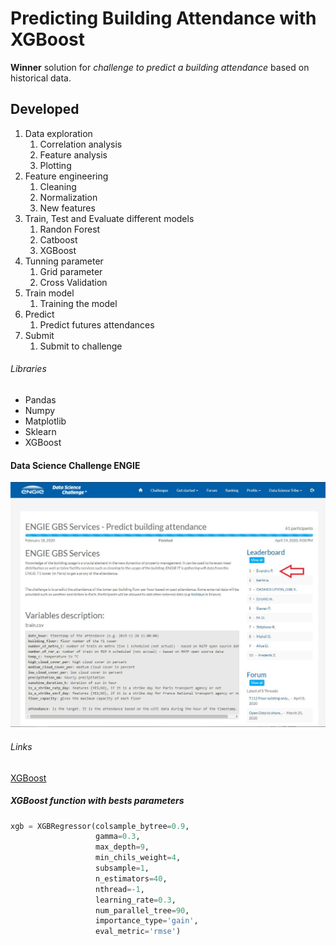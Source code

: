 # Predicting Building Attendance with XGBoost

**Winner** solution for _challenge to predict a building attendance_ based on historical data.

## Developed

1. Data exploration
   1. Correlation analysis
   2. Feature analysis
   3. Plotting
2. Feature engineering
   1. Cleaning
   2. Normalization
   3. New features
3. Train, Test and Evaluate different models
   1. Randon Forest
   2. Catboost
   3. XGBoost
4. Tunning parameter
   1. Grid parameter
   2. Cross Validation
5. Train model
   1. Training the model
6. Predict
   1. Predict futures attendances
7. Submit
   1. Submit to challenge


###### Libraries

* Pandas
* Numpy
* Matplotlib
* Sklearn
* XGBoost

#### Data Science Challenge ENGIE

![Leaderboard](img/engie_challenge.jpeg)

###### Links
[XGBoost](https://xgboost.readthedocs.io/en/latest/#)

##### XGBoost function with bests parameters
```python
xgb = XGBRegressor(colsample_bytree=0.9,
                   gamma=0.3,
                   max_depth=9, 
                   min_chils_weight=4, 
                   subsample=1, 
                   n_estimators=40, 
                   nthread=-1, 
                   learning_rate=0.3,
                   num_parallel_tree=90,
                   importance_type='gain',
                   eval_metric='rmse')
```